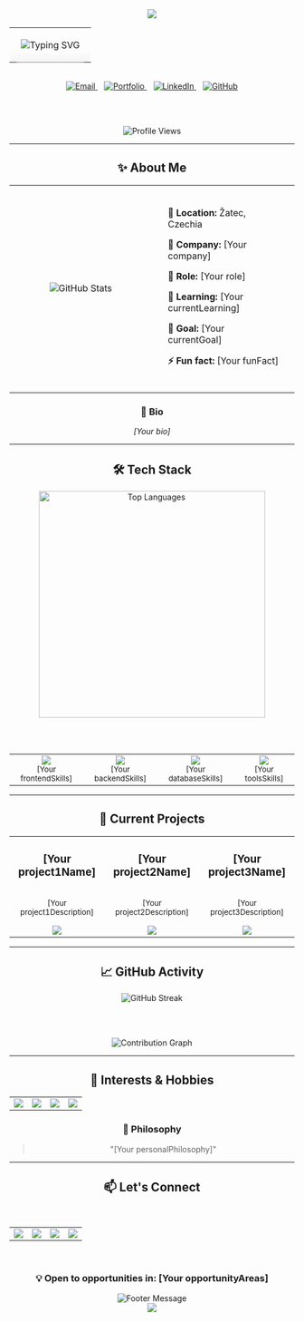 <div align="center">
  <img src="https://capsule-render.vercel.app/api?type=waving&color=gradient&customColorList=0,2,2,5,30&height=300&section=header&text=Kristián Botek&fontSize=50&fontColor=fff&animation=fadeIn&fontAlignY=38&desc=[Your role]%20%7C%20[Your company]&descAlignY=58&descAlign=50"/>
</div>

<div align="center">
  
  <!-- Glassmorphism Profile Card -->
  <table>
    <tr>
      <td align="center" style="padding: 20px; background: rgba(255,255,255,0.1); backdrop-filter: blur(10px); border-radius: 15px;">
        <img src="https://readme-typing-svg.herokuapp.com?font=Poppins&weight=300&size=24&duration=4000&pause=1000&color=6C63FF&center=true&vCenter=true&multiline=true&width=600&height=80&lines=[Your tagline];[Your motivation]" alt="Typing SVG" />
      </td>
    </tr>
  </table>
  
  <br/>
  
  <!-- Clean Social Links -->
  <a href="mailto:botek.kristian@gmail.com">
    <img src="https://img.shields.io/badge/Email-6C63FF?style=flat-square&logo=gmail&logoColor=white&labelColor=transparent" alt="Email"/>
  </a>
  &nbsp;&nbsp;
  <a href="[Your website]">
    <img src="https://img.shields.io/badge/Portfolio-FF6B6B?style=flat-square&logo=firefox&logoColor=white&labelColor=transparent" alt="Portfolio"/>
  </a>
  &nbsp;&nbsp;
  <a href="https://linkedin.com/in/kristus310">
    <img src="https://img.shields.io/badge/LinkedIn-4ECDC4?style=flat-square&logo=linkedin&logoColor=white&labelColor=transparent" alt="LinkedIn"/>
  </a>
  &nbsp;&nbsp;
  <a href="https://github.com/kristus310">
    <img src="https://img.shields.io/badge/GitHub-45B7D1?style=flat-square&logo=github&logoColor=white&labelColor=transparent" alt="GitHub"/>
  </a>
  
  <br/><br/>
  
  ![Profile Views](https://komarev.com/ghpvc/?username=kristus310&color=6C63FF&style=flat-square&label=visitors)

</div>

---

<div align="center">

## ✨ About Me

<table>
  <tr>
    <td align="center" width="50%">
      <img src="https://github-readme-stats.vercel.app/api?username=kristus310&show_icons=true&theme=transparent&hide_border=true&title_color=6C63FF&icon_color=FF6B6B&text_color=4A4A4A&bg_color=00000000" alt="GitHub Stats"/>
    </td>
    <td align="center" width="50%">
      <div style="text-align: left; padding: 20px;">
        <p><strong>📍 Location:</strong> Žatec, Czechia</p>
        <p><strong>🏢 Company:</strong> [Your company]</p>
        <p><strong>💼 Role:</strong> [Your role]</p>
        <p><strong>🌱 Learning:</strong> [Your currentLearning]</p>
        <p><strong>🎯 Goal:</strong> [Your currentGoal]</p>
        <p><strong>⚡ Fun fact:</strong> [Your funFact]</p>
      </div>
    </td>
  </tr>
</table>

</div>

<div align="center">

### 💭 Bio
*[Your bio]*

</div>

---

<div align="center">

## 🛠️ Tech Stack

<!-- Language Stats -->
<img width="400" src="https://github-readme-stats.vercel.app/api/top-langs/?username=kristus310&layout=compact&theme=transparent&hide_border=true&title_color=6C63FF&text_color=4A4A4A&bg_color=00000000" alt="Top Languages"/>

<br/><br/>

<!-- Skills Grid -->
<table>
  <tr>
    <td align="center">
      <img src="https://img.shields.io/badge/Frontend-6C63FF?style=for-the-badge&logoColor=white"/>
      <br/>
      <sub>[Your frontendSkills]</sub>
    </td>
    <td align="center">
      <img src="https://img.shields.io/badge/Backend-FF6B6B?style=for-the-badge&logoColor=white"/>
      <br/>
      <sub>[Your backendSkills]</sub>
    </td>
    <td align="center">
      <img src="https://img.shields.io/badge/Database-4ECDC4?style=for-the-badge&logoColor=white"/>
      <br/>
      <sub>[Your databaseSkills]</sub>
    </td>
    <td align="center">
      <img src="https://img.shields.io/badge/Tools-45B7D1?style=for-the-badge&logoColor=white"/>
      <br/>
      <sub>[Your toolsSkills]</sub>
    </td>
  </tr>
</table>

</div>

---

<div align="center">

## 🚀 Current Projects

<table>
  <tr>
    <td align="center" width="33%">
      <div style="min-height: 120px; display: flex; flex-direction: column; justify-content: space-between;">
        <h3>[Your project1Name]</h3>
        <p><sub>[Your project1Description]</sub></p>
        <a href="[Your project1Link]">
          <img src="https://img.shields.io/badge/View%20Project-6C63FF?style=flat-square&logo=github&logoColor=white"/>
        </a>
      </div>
    </td>
    <td align="center" width="33%">
      <div style="min-height: 120px; display: flex; flex-direction: column; justify-content: space-between;">
        <h3>[Your project2Name]</h3>
        <p><sub>[Your project2Description]</sub></p>
        <a href="[Your project2Link]">
          <img src="https://img.shields.io/badge/View%20Project-FF6B6B?style=flat-square&logo=github&logoColor=white"/>
        </a>
      </div>
    </td>
    <td align="center" width="33%">
      <div style="min-height: 120px; display: flex; flex-direction: column; justify-content: space-between;">
        <h3>[Your project3Name]</h3>
        <p><sub>[Your project3Description]</sub></p>
        <a href="[Your project3Link]">
          <img src="https://img.shields.io/badge/View%20Project-4ECDC4?style=flat-square&logo=github&logoColor=white"/>
        </a>
      </div>
    </td>
  </tr>
</table>

</div>

---

<div align="center">

## 📈 GitHub Activity

<img src="https://github-readme-streak-stats.herokuapp.com/?user=kristus310&theme=transparent&hide_border=true&stroke=6C63FF&ring=FF6B6B&fire=4ECDC4&currStreakLabel=6C63FF&background=00000000" alt="GitHub Streak"/>

<br/><br/>

<img src="https://github-readme-activity-graph.vercel.app/graph?username=kristus310&theme=minimal&hide_border=true&bg_color=00000000&color=6C63FF&line=FF6B6B&point=4ECDC4&area=true&area_color=6C63FF" alt="Contribution Graph"/>

</div>

---

<div align="center">

## 🎨 Interests & Hobbies

<table>
  <tr>
    <td align="center">
      <img src="https://img.shields.io/badge/[Your interest1]-6C63FF?style=flat-square&logoColor=white"/>
    </td>
    <td align="center">
      <img src="https://img.shields.io/badge/[Your interest2]-FF6B6B?style=flat-square&logoColor=white"/>
    </td>
    <td align="center">
      <img src="https://img.shields.io/badge/[Your interest3]-4ECDC4?style=flat-square&logoColor=white"/>
    </td>
    <td align="center">
      <img src="https://img.shields.io/badge/[Your interest4]-45B7D1?style=flat-square&logoColor=white"/>
    </td>
  </tr>
</table>

### 🌟 Philosophy
> "[Your personalPhilosophy]"

</div>

---

<div align="center">

## 📫 Let's Connect

<br/>

<table>
  <tr>
    <td align="center">
      <a href="mailto:botek.kristian@gmail.com">
        <img src="https://img.shields.io/badge/Email-6C63FF?style=for-the-badge&logo=gmail&logoColor=white"/>
      </a>
    </td>
    <td align="center">
      <a href="[Your website]">
        <img src="https://img.shields.io/badge/Portfolio-FF6B6B?style=for-the-badge&logo=firefox&logoColor=white"/>
      </a>
    </td>
    <td align="center">
      <a href="https://linkedin.com/in/kristus310">
        <img src="https://img.shields.io/badge/LinkedIn-4ECDC4?style=for-the-badge&logo=linkedin&logoColor=white"/>
      </a>
    </td>
    <td align="center">
      <a href="[Your socialLink]">
        <img src="https://img.shields.io/badge/[Your socialPlatform]-45B7D1?style=for-the-badge&logo=[Your socialLogo]&logoColor=white"/>
      </a>
    </td>
  </tr>
</table>

<br/>

### 💡 Open to opportunities in: [Your opportunityAreas]

<img src="https://readme-typing-svg.herokuapp.com?font=Poppins&weight=300&size=18&duration=4000&pause=1000&color=6C63FF&center=true&vCenter=true&width=500&lines=Thanks+for+stopping+by!+✨;Let's+create+something+amazing+together!+🚀;Always+happy+to+connect+and+collaborate!+💫" alt="Footer Message"/>

</div>

<div align="center">
  <img src="https://capsule-render.vercel.app/api?type=waving&color=gradient&customColorList=0,2,2,5,30&height=100&section=footer"/>
</div>